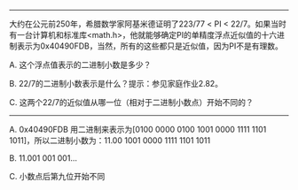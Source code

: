 ***
大约在公元前250年，希腊数学家阿基米德证明了223/77 < PI < 22/7。如果当时有一台计算机和标准库<math.h>，他就能够确定PI的单精度浮点近似值的十六进制表示为0x40490FDB，当然，所有的这些都只是近似值，因为PI不是有理数。

A. 这个浮点值表示的二进制小数是多少？

B. 22/7的二进制小数表示是什么？提示：参见家庭作业2.82。

C. 这两个22/7的近似值从哪一位（相对于二进制小数点）开始不同的？
***

A. 0x40490FDB 用二进制来表示为[0100 0000 0100 1001 0000 1111 1101 1011]，所以二进制小数为：11.00 1001 0000 1111 1101 1011

B. 11.001 001 001...

C. 小数点后第九位开始不同
